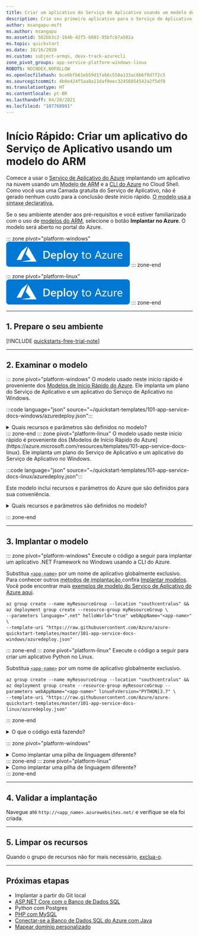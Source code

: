 ```yaml
---
title: Criar um aplicativo do Serviço de Aplicativo usando um modelo do Azure Resource Manager
description: Crie seu primeiro aplicativo para o Serviço de Aplicativo do Azure em segundos usando um modelo do ARM (modelo do Azure Resource Manager), que é uma das muitas maneiras de fazer a implantação no Serviço de Aplicativo.
author: msangapu-msft
ms.author: msangapu
ms.assetid: 582bb3c2-164b-42f5-b081-95bfcb7a502a
ms.topic: quickstart
ms.date: 10/16/2020
ms.custom: subject-armqs, devx-track-azurecli
zone_pivot_groups: app-service-platform-windows-linux
ROBOTS: NOINDEX,NOFOLLOW
ms.openlocfilehash: bce6bfb61eb59d1fa66c550a133ac8b6f8d7f2c5
ms.sourcegitcommit: 4b0e424f5aa8a11daf0eec32456854542a2f5df0
ms.translationtype: HT
ms.contentlocale: pt-BR
ms.lasthandoff: 04/20/2021
ms.locfileid: "107768991"
---
```

# <a name="quickstart-create-app-service-app-using-an-arm-template"></a>Início Rápido: Criar um aplicativo do Serviço de Aplicativo usando um modelo do ARM

Comece a usar o [Serviço de Aplicativo do Azure](overview.md) implantando um aplicativo na nuvem usando um <abbr title="Um arquivo JSON que define declarativamente um ou mais recursos do Azure e as dependências entre os recursos implantados. O modelo pode ser usado para implantar os recursos de forma consiste e repetida.">Modelo de ARM</abbr> e a [CLI do Azure](/cli/azure/get-started-with-azure-cli) no Cloud Shell. Como você usa uma Camada gratuita do Serviço de Aplicativo, não é gerado nenhum custo para a conclusão deste início rápido. <abbr title="Na sintaxe declarativa, você descreve a implantação pretendida sem gravar a sequência de comandos de programação para criar a implantação.">O modelo usa a sintaxe declarativa.</abbr>

 Se o seu ambiente atender aos pré-requisitos e você estiver familiarizado com o uso de [modelos do ARM](../azure-resource-manager/templates/overview.md), selecione o botão **Implantar no Azure**. O modelo será aberto no portal do Azure.

::: zone pivot="platform-windows"
[![Implantar no Azure](../media/template-deployments/deploy-to-azure.svg)](https://portal.azure.com/#create/Microsoft.Template/uri/https%3A%2F%2Fraw.githubusercontent.com%2FAzure%2Fazure-quickstart-templates%2Fmaster%2F101-app-service-docs-windows%2Fazuredeploy.json)
::: zone-end

::: zone pivot="platform-linux"
[![Implantar no Azure](../media/template-deployments/deploy-to-azure.svg)](https://portal.azure.com/#create/Microsoft.Template/uri/https%3A%2F%2Fraw.githubusercontent.com%2FAzure%2Fazure-quickstart-templates%2Fmaster%2F101-app-service-docs-linux%2Fazuredeploy.json)
::: zone-end

<hr/>

## <a name="1-prepare-your-environment"></a>1. Prepare o seu ambiente

[!INCLUDE [quickstarts-free-trial-note](../../includes/quickstarts-free-trial-note.md)]

<hr/>

## <a name="2-review-the-template"></a>2. Examinar o modelo

::: zone pivot="platform-windows"
O modelo usado neste início rápido é proveniente dos [Modelos de Início Rápido do Azure](https://azure.microsoft.com/resources/templates/101-app-service-docs-windows). Ele implanta um plano do Serviço de Aplicativo e um aplicativo do Serviço de Aplicativo no Windows.

:::code language="json" source="~/quickstart-templates/101-app-service-docs-windows/azuredeploy.json":::

<details>
<summary>Quais recursos e parâmetros são definidos no modelo?</summary>

Há dois recursos do Azure definidos no modelo:

* [**Microsoft.Web/serverfarms**](/azure/templates/microsoft.web/serverfarms): criar um plano do Serviço de Aplicativo.
* [**Microsoft.Web/sites**](/azure/templates/microsoft.web/sites): criar um aplicativo do Serviço de Aplicativo.

A seguinte tabela detalha os parâmetros padrão e suas descrições:

| Parâmetros | Type    | Valor padrão                | DESCRIPTION |
|------------|---------|------------------------------|-------------|
| webAppName | string  | "webApp- **[`<uniqueString>`](../azure-resource-manager/templates/template-functions-string.md#uniquestring)** " | Nome do aplicativo |
| local   | string  | "[[resourceGroup().location](../azure-resource-manager/templates/template-functions-resource.md#resourcegroup)]" | Região do aplicativo |
| sku        | string  | "F1"                         | Tamanho da instância (F1 = Camada Gratuita) |
| Linguagem   | string  | ".net"                       | Pilha da linguagem de programação (.net, php, node, html) |
| helloWorld | booleano | Falso                        | True = Implantar aplicativo "Olá, Mundo" |
| repoUrl    | string  | " "                          | Repositório Git externo (opcional) |

---

</details>
::: zone-end
::: zone pivot="platform-linux"
O modelo usado neste início rápido é proveniente dos [Modelos de Início Rápido do Azure](https://azure.microsoft.com/resources/templates/101-app-service-docs-linux). Ele implanta um plano do Serviço de Aplicativo e um aplicativo do Serviço de Aplicativo no Windows.

:::code language="json" source="~/quickstart-templates/101-app-service-docs-linux/azuredeploy.json":::

Este modelo inclui recursos e parâmetros do Azure que são definidos para sua conveniência.

<details>
<summary>Quais recursos e parâmetros são definidos no modelo?</summary>

Há dois recursos do Azure definidos no modelo:

* [**Microsoft.Web/serverfarms**](/azure/templates/microsoft.web/serverfarms): criar um plano do Serviço de Aplicativo.
* [**Microsoft.Web/sites**](/azure/templates/microsoft.web/sites): criar um aplicativo do Serviço de Aplicativo.

A seguinte tabela detalha os parâmetros padrão e suas descrições:

| Parâmetros | Type    | Valor padrão                | DESCRIPTION |
|------------|---------|------------------------------|-------------|
| webAppName | string  | "webApp- **[`<uniqueString>`](../azure-resource-manager/templates/template-functions-string.md#uniquestring)** " | Nome do aplicativo |
| local   | string  | "[[resourceGroup().location](../azure-resource-manager/templates/template-functions-resource.md#resourcegroup)]" | Região do aplicativo |
| sku        | string  | "F1"                         | Tamanho da instância (F1 = Camada Gratuita) |
| linuxFxVersion   | string  | "DOTNETCORE&#124;3.0        | "Pilha da linguagem de programação &#124; Versão" |
| repoUrl    | string  | " "                          | Repositório Git externo (opcional) |

---

</details>

::: zone-end

<hr/>

## <a name="3-deploy-the-template"></a>3. Implantar o modelo

::: zone pivot="platform-windows"
Execute o código a seguir para implantar um aplicativo .NET Framework no Windows usando a CLI do Azure. 

Substitua <abbr title="Os caracteres válidos são `a-z`, `0-9` e `-`.">`<app-name>`</abbr> por um nome de aplicativo globalmente exclusivo. Para conhecer outros <abbr title="Você também pode usar o portal do Azure, o Azure PowerShell e a API REST.">métodos de implantação,</abbr>confira [Implantar modelos](../azure-resource-manager/templates/deploy-powershell.md). Você pode encontrar mais [exemplos de modelo do Serviço de Aplicativo do Azure aqui](https://azure.microsoft.com/resources/templates/?resourceType=Microsoft.Sites).

```azurecli-interactive
az group create --name myResourceGroup --location "southcentralus" &&
az deployment group create --resource-group myResourceGroup \
--parameters language=".net" helloWorld="true" webAppName="<app-name>" \
--template-uri "https://raw.githubusercontent.com/Azure/azure-quickstart-templates/master/101-app-service-docs-windows/azuredeploy.json"
```
::: zone-end
::: zone pivot="platform-linux"
Execute o código a seguir para criar um aplicativo Python no Linux. 

Substitua <abbr title="Os caracteres válidos são `a-z`, `0-9` e `-`.">`<app-name>`</abbr> por um nome de aplicativo globalmente exclusivo.

```azurecli-interactive
az group create --name myResourceGroup --location "southcentralus" &&
az deployment group create --resource-group myResourceGroup --parameters webAppName="<app-name>" linuxFxVersion="PYTHON|3.7" \
--template-uri "https://raw.githubusercontent.com/Azure/azure-quickstart-templates/master/101-app-service-docs-linux/azuredeploy.json"
```
::: zone-end

<details>
<summary>O que o código está fazendo?</summary>
<p>Esses comandos executam as seguintes ações:</p>
<ul>
<li>Criar um padrão <abbr title="Um contêiner lógico para recursos do Azure relacionados que você pode gerenciar como uma unidade.">grupo de recursos</abbr>.</li>
<li>Criar um padrão <abbr title="O plano que especifica o local, o tamanho e os recursos do farm de servidores Web que hospeda o aplicativo.">Plano do Serviço de Aplicativo</abbr>.</li>
<li><a href="/cli/azure/webapp#az_webapp_create">Criar um <abbr title="A representação do aplicativo Web, que contém o código do aplicativo, os nomes de host DNS, os certificados e os recursos relacionados.">Aplicativo do Serviço de Aplicativo</abbr></a> com o nome especificado.</li>
</ul>
</details>

::: zone pivot="platform-windows"
<details>
<summary>Como implantar uma pilha de linguagem diferente?</summary>
Para implantar uma pilha de linguagem diferente, atualize <abbr title="Este modelo é compatível com .NET Core, .NET Framework, PHP, Node.js e aplicativos HTML estáticos. parâmetro de linguagem"></abbr> pelos valores apropriados. Para Java, confira <a href="/azure/app-service/quickstart-java-uiex">Criar aplicativo Java</a>.

| Parâmetros | Type    | Valor padrão                | Descrição |
|------------|---------|------------------------------|-------------|
| Linguagem   | string  | ".net"                       | Pilha da linguagem de programação (.net, php, node, html) |

---

</details>
::: zone-end
::: zone pivot="platform-linux"
<details>
<summary>Como implantar uma pilha de linguagem diferente?</summary>
Para implantar uma pilha de linguagem diferente, atualize `linuxFxVersion` com os valores apropriados. Os exemplos são mostrados abaixo. Para mostrar as versões atuais, execute o seguinte comando no Cloud Shell: `az webapp config show --resource-group myResourceGroup --name <app-name> --query linuxFxVersion`

| Linguagem    | Exemplo:                                               |
|-------------|------------------------------------------------------|
| **.NET**    | linuxFxVersion="DOTNETCORE&#124;3.0"                 |
| **PHP**     | linuxFxVersion="PHP&#124;7.4"                        |
| **Node.js** | linuxFxVersion="NODE&#124;10.15"                     |
| **Java**    | linuxFxVersion="JAVA&#124;1.8 &#124;TOMCAT&#124;9.0" |
| **Python**  | linuxFxVersion="PYTHON&#124;3.7"                     |
| **Ruby**    | linuxFxVersion="RUBY&#124;2.6"                       |

---

</details>
::: zone-end

<hr/>

## <a name="4-validate-the-deployment"></a>4. Validar a implantação

Navegue até `http://<app_name>.azurewebsites.net/` e verifique se ela foi criada.

<hr/>

## <a name="5-clean-up-resources"></a>5. Limpar os recursos

Quando o grupo de recursos não for mais necessário, [exclua-o](../azure-resource-manager/management/delete-resource-group.md?tabs=azure-portal#delete-resource-group).

<hr/>

## <a name="next-steps"></a>Próximas etapas

- Implantar a partir do Git local
- [ASP.NET Core com o Banco de Dados SQL](tutorial-dotnetcore-sqldb-app.md)
- Python com Postgres
- [PHP com MySQL](tutorial-php-mysql-app.md)
- [Conectar-se a Banco de Dados SQL do Azure com Java](../azure-sql/database/connect-query-java.md?toc=%2fazure%2fjava%2ftoc.json)
- [Mapear domínio personalizado](app-service-web-tutorial-custom-domain-uiex.md)
